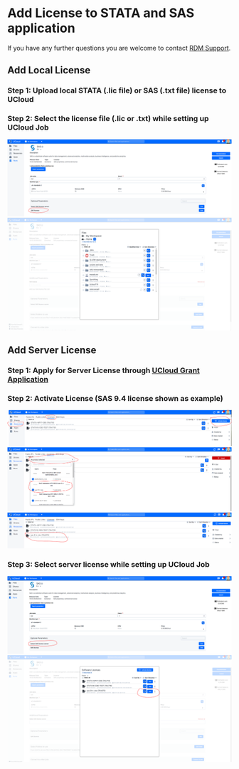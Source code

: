 # Add License to STATA and SAS application

If you have any further questions you are welcome to contact [RDM Support](/contact/).

## Add Local License 

### Step 1: Upload local STATA (.lic file) or SAS (.txt file) license to UCloud

### Step 2: Select the license file (.lic or .txt) while setting up UCloud Job
![](images/license1.PNG)
![](images/license2.PNG)

## Add Server License

### Step 1: Apply for Server License through [UCloud Grant Application](/HPC_Facilities/GrantApp/)

### Step 2: Activate License (SAS 9.4 license shown as example)
![](images/license4.PNG)
![](images/license5.PNG)
![](images/license6.PNG)
### Step 3: Select server license while setting up UCloud Job
![](images/license7.PNG)
![](images/license8.PNG)
